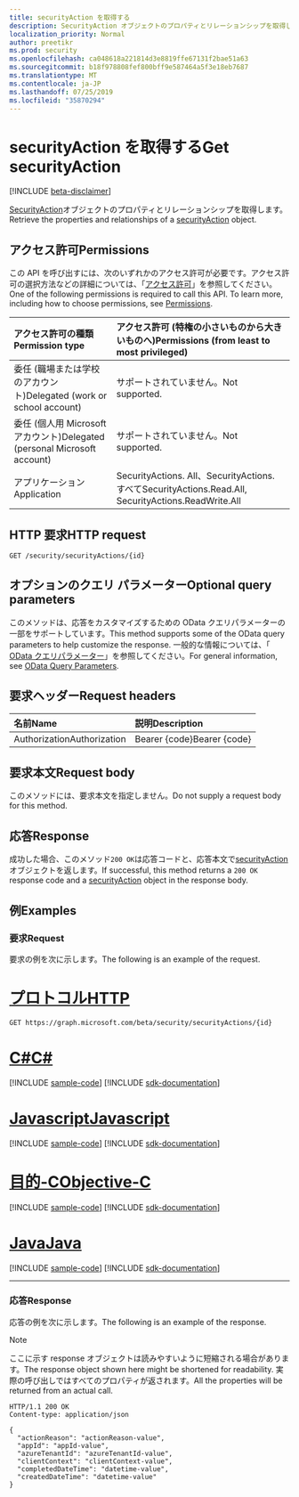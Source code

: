 ```yaml
---
title: securityAction を取得する
description: SecurityAction オブジェクトのプロパティとリレーションシップを取得します。
localization_priority: Normal
author: preetikr
ms.prod: security
ms.openlocfilehash: ca048618a221814d3e8819ffe67131f2bae51a63
ms.sourcegitcommit: b18f978808fef800bff9e587464a5f3e18eb7687
ms.translationtype: MT
ms.contentlocale: ja-JP
ms.lasthandoff: 07/25/2019
ms.locfileid: "35870294"
---
```

# <a name="get-securityaction"></a><span data-ttu-id="9d1bd-103">securityAction を取得する</span><span class="sxs-lookup"><span data-stu-id="9d1bd-103">Get securityAction</span></span>

[!INCLUDE [beta-disclaimer](../../includes/beta-disclaimer.md)]

<span data-ttu-id="9d1bd-104">[SecurityAction](../resources/securityaction.md)オブジェクトのプロパティとリレーションシップを取得します。</span><span class="sxs-lookup"><span data-stu-id="9d1bd-104">Retrieve the properties and relationships of a [securityAction](../resources/securityaction.md) object.</span></span>

## <a name="permissions"></a><span data-ttu-id="9d1bd-105">アクセス許可</span><span class="sxs-lookup"><span data-stu-id="9d1bd-105">Permissions</span></span>

<span data-ttu-id="9d1bd-p101">この API を呼び出すには、次のいずれかのアクセス許可が必要です。アクセス許可の選択方法などの詳細については、「[アクセス許可](/graph/permissions-reference)」を参照してください。</span><span class="sxs-lookup"><span data-stu-id="9d1bd-p101">One of the following permissions is required to call this API. To learn more, including how to choose permissions, see [Permissions](/graph/permissions-reference).</span></span>

| <span data-ttu-id="9d1bd-108">アクセス許可の種類</span><span class="sxs-lookup"><span data-stu-id="9d1bd-108">Permission type</span></span>                        | <span data-ttu-id="9d1bd-109">アクセス許可 (特権の小さいものから大きいものへ)</span><span class="sxs-lookup"><span data-stu-id="9d1bd-109">Permissions (from least to most privileged)</span></span> |
|:---------------------------------------|:--------------------------------------------|
| <span data-ttu-id="9d1bd-110">委任 (職場または学校のアカウント)</span><span class="sxs-lookup"><span data-stu-id="9d1bd-110">Delegated (work or school account)</span></span>     | <span data-ttu-id="9d1bd-111">サポートされていません。</span><span class="sxs-lookup"><span data-stu-id="9d1bd-111">Not supported.</span></span> |
| <span data-ttu-id="9d1bd-112">委任 (個人用 Microsoft アカウント)</span><span class="sxs-lookup"><span data-stu-id="9d1bd-112">Delegated (personal Microsoft account)</span></span> | <span data-ttu-id="9d1bd-113">サポートされていません。</span><span class="sxs-lookup"><span data-stu-id="9d1bd-113">Not supported.</span></span> |
| <span data-ttu-id="9d1bd-114">アプリケーション</span><span class="sxs-lookup"><span data-stu-id="9d1bd-114">Application</span></span>                            | <span data-ttu-id="9d1bd-115">SecurityActions. All、SecurityActions. すべて</span><span class="sxs-lookup"><span data-stu-id="9d1bd-115">SecurityActions.Read.All, SecurityActions.ReadWrite.All</span></span> |

## <a name="http-request"></a><span data-ttu-id="9d1bd-116">HTTP 要求</span><span class="sxs-lookup"><span data-stu-id="9d1bd-116">HTTP request</span></span>

<!-- { "blockType": "ignored" } -->

```http
GET /security/securityActions/{id}
```

## <a name="optional-query-parameters"></a><span data-ttu-id="9d1bd-117">オプションのクエリ パラメーター</span><span class="sxs-lookup"><span data-stu-id="9d1bd-117">Optional query parameters</span></span>

<span data-ttu-id="9d1bd-118">このメソッドは、応答をカスタマイズするための OData クエリパラメーターの一部をサポートしています。</span><span class="sxs-lookup"><span data-stu-id="9d1bd-118">This method supports some of the OData query parameters to help customize the response.</span></span> <span data-ttu-id="9d1bd-119">一般的な情報については、「 [OData クエリパラメーター](/graph/query-parameters)」を参照してください。</span><span class="sxs-lookup"><span data-stu-id="9d1bd-119">For general information, see [OData Query Parameters](/graph/query-parameters).</span></span>

## <a name="request-headers"></a><span data-ttu-id="9d1bd-120">要求ヘッダー</span><span class="sxs-lookup"><span data-stu-id="9d1bd-120">Request headers</span></span>

| <span data-ttu-id="9d1bd-121">名前</span><span class="sxs-lookup"><span data-stu-id="9d1bd-121">Name</span></span>      |<span data-ttu-id="9d1bd-122">説明</span><span class="sxs-lookup"><span data-stu-id="9d1bd-122">Description</span></span>|
|:----------|:----------|
| <span data-ttu-id="9d1bd-123">Authorization</span><span class="sxs-lookup"><span data-stu-id="9d1bd-123">Authorization</span></span> | <span data-ttu-id="9d1bd-124">Bearer {code}</span><span class="sxs-lookup"><span data-stu-id="9d1bd-124">Bearer {code}</span></span> |

## <a name="request-body"></a><span data-ttu-id="9d1bd-125">要求本文</span><span class="sxs-lookup"><span data-stu-id="9d1bd-125">Request body</span></span>

<span data-ttu-id="9d1bd-126">このメソッドには、要求本文を指定しません。</span><span class="sxs-lookup"><span data-stu-id="9d1bd-126">Do not supply a request body for this method.</span></span>

## <a name="response"></a><span data-ttu-id="9d1bd-127">応答</span><span class="sxs-lookup"><span data-stu-id="9d1bd-127">Response</span></span>

<span data-ttu-id="9d1bd-128">成功した場合、このメソッド`200 OK`は応答コードと、応答本文で[securityAction](../resources/securityaction.md)オブジェクトを返します。</span><span class="sxs-lookup"><span data-stu-id="9d1bd-128">If successful, this method returns a `200 OK` response code and a [securityAction](../resources/securityaction.md) object in the response body.</span></span>

## <a name="examples"></a><span data-ttu-id="9d1bd-129">例</span><span class="sxs-lookup"><span data-stu-id="9d1bd-129">Examples</span></span>

### <a name="request"></a><span data-ttu-id="9d1bd-130">要求</span><span class="sxs-lookup"><span data-stu-id="9d1bd-130">Request</span></span>

<span data-ttu-id="9d1bd-131">要求の例を次に示します。</span><span class="sxs-lookup"><span data-stu-id="9d1bd-131">The following is an example of the request.</span></span>

# <a name="httptabhttp"></a>[<span data-ttu-id="9d1bd-132">プロトコル</span><span class="sxs-lookup"><span data-stu-id="9d1bd-132">HTTP</span></span>](#tab/http)
<!-- {
  "blockType": "request",
  "name": "get_securityaction"
}-->

```http
GET https://graph.microsoft.com/beta/security/securityActions/{id}
```
# <a name="ctabcsharp"></a>[<span data-ttu-id="9d1bd-133">C#</span><span class="sxs-lookup"><span data-stu-id="9d1bd-133">C#</span></span>](#tab/csharp)
[!INCLUDE [sample-code](../includes/snippets/csharp/get-securityaction-csharp-snippets.md)]
[!INCLUDE [sdk-documentation](../includes/snippets/snippets-sdk-documentation-link.md)]

# <a name="javascripttabjavascript"></a>[<span data-ttu-id="9d1bd-134">Javascript</span><span class="sxs-lookup"><span data-stu-id="9d1bd-134">Javascript</span></span>](#tab/javascript)
[!INCLUDE [sample-code](../includes/snippets/javascript/get-securityaction-javascript-snippets.md)]
[!INCLUDE [sdk-documentation](../includes/snippets/snippets-sdk-documentation-link.md)]

# <a name="objective-ctabobjc"></a>[<span data-ttu-id="9d1bd-135">目的-C</span><span class="sxs-lookup"><span data-stu-id="9d1bd-135">Objective-C</span></span>](#tab/objc)
[!INCLUDE [sample-code](../includes/snippets/objc/get-securityaction-objc-snippets.md)]
[!INCLUDE [sdk-documentation](../includes/snippets/snippets-sdk-documentation-link.md)]

# <a name="javatabjava"></a>[<span data-ttu-id="9d1bd-136">Java</span><span class="sxs-lookup"><span data-stu-id="9d1bd-136">Java</span></span>](#tab/java)
[!INCLUDE [sample-code](../includes/snippets/java/get-securityaction-java-snippets.md)]
[!INCLUDE [sdk-documentation](../includes/snippets/snippets-sdk-documentation-link.md)]

---


### <a name="response"></a><span data-ttu-id="9d1bd-137">応答</span><span class="sxs-lookup"><span data-stu-id="9d1bd-137">Response</span></span>

<span data-ttu-id="9d1bd-138">応答の例を次に示します。</span><span class="sxs-lookup"><span data-stu-id="9d1bd-138">The following is an example of the response.</span></span>

> [!NOTE]
> <span data-ttu-id="9d1bd-139">ここに示す response オブジェクトは読みやすいように短縮される場合があります。</span><span class="sxs-lookup"><span data-stu-id="9d1bd-139">The response object shown here might be shortened for readability.</span></span> <span data-ttu-id="9d1bd-140">実際の呼び出しではすべてのプロパティが返されます。</span><span class="sxs-lookup"><span data-stu-id="9d1bd-140">All the properties will be returned from an actual call.</span></span>

<!-- {
  "blockType": "response",
  "truncated": true,
  "@odata.type": "microsoft.graph.securityAction"
} -->

```http
HTTP/1.1 200 OK
Content-type: application/json

{
  "actionReason": "actionReason-value",
  "appId": "appId-value",
  "azureTenantId": "azureTenantId-value",
  "clientContext": "clientContext-value",
  "completedDateTime": "datetime-value",
  "createdDateTime": "datetime-value"
}
```

<!-- uuid: 16cd6b66-4b1a-43a1-adaf-3a886856ed98
2019-02-04 14:57:30 UTC -->
<!-- {
  "type": "#page.annotation",
  "description": "Get securityAction",
  "keywords": "",
  "section": "documentation",
  "tocPath": "",
  "suppressions": [
  ]
}-->

